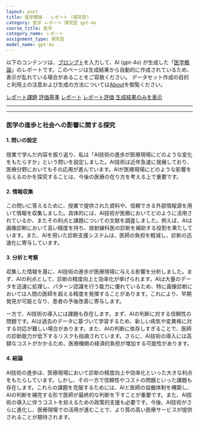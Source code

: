 ```yaml
---
layout: post
title: 医学概論 - レポート (探究型)
category: 医学 レポート 探究型 gpt-4o
course_title: 医学
category_name: レポート
assignment_type: 探究型
model_name: gpt-4o
---
```


以下のコンテンツは、[プロンプト](https://github.com/takedatoshiyuki/synthetic_assignments/tree/main/generated/医学/gpt-4o/prompt_レポート-探究型.md)を入力して、AI (gpt-4o) が生成した「[医学概論](/contents/医学/)」のレポートです。このページは生成結果から自動的に作成されているため、表示が乱れている場合があることをご容赦ください。
データセット作成の目的と利用上の注意および生成の方法については[About](/About)を御覧ください。

[レポート課題](../レポート課題-探究型)
[評価基準](../評価基準-探究型)
[レポート](../レポート-探究型)
[レポート評価](../レポート評価-探究型)
[生成結果のみを表示](https://github.com/takedatoshiyuki/synthetic_assignments/tree/main/generated/医学/gpt-4o/レポート-探究型.md)
  

***
***
  
### 医学の進歩と社会への影響に関する探究

#### 1. 問いの設定

授業で学んだ内容を振り返り、私は「AI技術の進歩が医療現場にどのような変化をもたらすか」という問いを設定しました。AI技術は近年急速に発展しており、医療分野においてもその応用が進んでいます。AIが医療現場にどのような影響を与えるのかを探究することは、今後の医療の在り方を考える上で重要です。

#### 2. 情報収集

この問いに答えるために、授業で提供された資料や、信頼できる外部情報源を用いて情報を収集しました。具体的には、AI技術が医療においてどのように活用されているか、またその利点と課題についての文献を調査しました。例えば、AIは画像診断において高い精度を持ち、放射線科医の診断を補助する役割を果たしています。また、AIを用いた診断支援システムは、医師の負担を軽減し、診断の迅速化に寄与しています。

#### 3. 分析と考察

収集した情報を基に、AI技術の進歩が医療現場に与える影響を分析しました。まず、AIの利点として、診断の精度向上と効率化が挙げられます。AIは大量のデータを迅速に処理し、パターン認識を行う能力に優れているため、特に画像診断においては人間の医師を超える精度を発揮することがあります。これにより、早期発見が可能となり、患者の予後改善に寄与します。

一方で、AI技術の導入には課題も存在します。まず、AIの判断に対する信頼性の問題です。AIは過去のデータに基づいて学習するため、新しい病気や変異株に対する対応が難しい場合があります。また、AIの判断に依存しすぎることで、医師の診断能力が低下するリスクも指摘されています。さらに、AI技術の導入には高額なコストがかかるため、医療機関の経済的負担が増加する可能性があります。

#### 4. 結論

AI技術の進歩は、医療現場において診断の精度向上や効率化といった大きな利点をもたらしています。しかし、その一方で信頼性やコストの問題といった課題も存在します。これらの課題を克服するためには、AIと医師の協働体制を構築し、AIの判断を補完する形で医師が最終的な判断を下すことが重要です。また、AI技術の導入に伴うコストを抑えるための政策的支援も必要です。今後、AI技術がさらに進化し、医療現場での活用が進むことで、より質の高い医療サービスが提供されることが期待されます。
